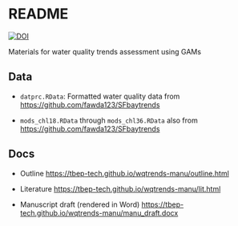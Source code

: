 
# README

[![DOI](https://zenodo.org/badge/249504727.svg)](https://zenodo.org/badge/latestdoi/249504727)

Materials for water quality trends assessment using GAMs

## Data

-   `datprc.RData`: Formatted water quality data from
    <https://github.com/fawda123/SFbaytrends>

-   `mods_chl18.RData` through `mods_chl36.RData` also from
    <https://github.com/fawda123/SFbaytrends>

## Docs

-   Outline <https://tbep-tech.github.io/wqtrends-manu/outline.html>

-   Literature <https://tbep-tech.github.io/wqtrends-manu/lit.html>

-   Manuscript draft (rendered in Word)
    <https://tbep-tech.github.io/wqtrends-manu/manu_draft.docx>
